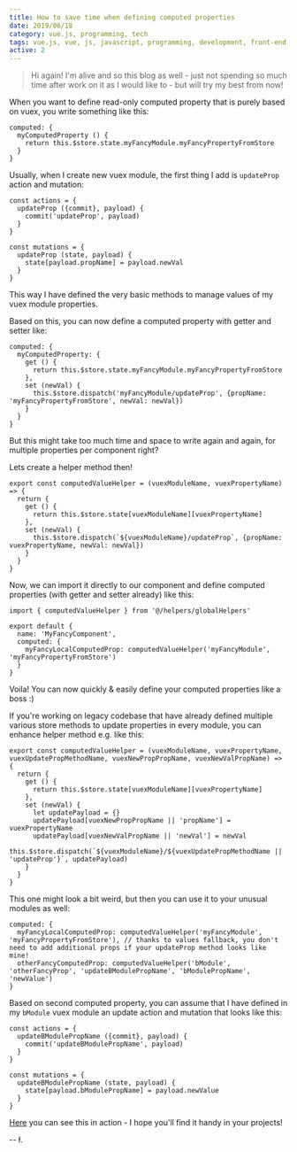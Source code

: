 ```yaml
---
title: How to save time when defining computed properties
date: 2019/06/18
category: vue.js, programming, tech
tags: vue.js, vue, js, javascript, programming, development, front-end, front-end developer, front-end development, architecture, spa, single page apps, single page application, web development, vuex
active: 2
---
```


> Hi again! I'm alive and so this blog as well - just not spending so much time after work on it as I would like to - but will try my best from now!

When you want to define read-only computed property that is purely based on vuex, you write something like this:

```
computed: {
  myComputedProperty () {
    return this.$store.state.myFancyModule.myFancyPropertyFromStore
  }
}
```

Usually, when I create new vuex module, the first thing I add is `updateProp` action and mutation:

```
const actions = {
  updateProp ({commit}, payload) {
    commit('updateProp', payload)
  }
}

const mutations = {
  updateProp (state, payload) {
    state[payload.propName] = payload.newVal
  }
}
```

This way I have defined the very basic methods to manage values of my vuex module properties.

Based on this, you can now define a computed property with getter and setter like:

```
computed: {
  myComputedProperty: {
    get () {
      return this.$store.state.myFancyModule.myFancyPropertyFromStore
    },
    set (newVal) {
      this.$store.dispatch('myFancyModule/updateProp', {propName: 'myFancyPropertyFromStore', newVal: newVal})
    }
  }
}
```

But this might take too much time and space to write again and again, for multiple properties per component right?

Lets create a helper method then!

```
export const computedValueHelper = (vuexModuleName, vuexPropertyName) => {
  return {
    get () {
      return this.$store.state[vuexModuleName][vuexPropertyName]
    },
    set (newVal) {
      this.$store.dispatch(`${vuexModuleName}/updateProp`, {propName: vuexPropertyName, newVal: newVal})
    }
  }
}
```

Now, we can import it directly to our component and define computed properties (with getter and setter already) like this:

```
import { computedValueHelper } from '@/helpers/globalHelpers'

export default {
  name: 'MyFancyComponent',
  computed: {
    myFancyLocalComputedProp: computedValueHelper('myFancyModule', 'myFancyPropertyFromStore')
  }
}
```

Voila! You can now quickly & easily define your computed properties like a boss :)

If you're working on legacy codebase that have already defined multiple various store methods to update properties in every module, you can enhance helper method e.g. like this:

```
export const computedValueHelper = (vuexModuleName, vuexPropertyName, vuexUpdatePropMethodName, vuexNewPropPropName, vuexNewValPropName) => {
  return {
    get () {
      return this.$store.state[vuexModuleName][vuexPropertyName]
    },
    set (newVal) {
      let updatePayload = {}
      updatePayload[vuexNewPropPropName || 'propName'] = vuexPropertyName
      updatePayload[vuexNewValPropName || 'newVal'] = newVal
      this.$store.dispatch(`${vuexModuleName}/${vuexUpdatePropMethodName || 'updateProp'}`, updatePayload)
    }
  }
}
```

This one might look a bit weird, but then you can use it to your unusual modules as well:

```
computed: {
  myFancyLocalComputedProp: computedValueHelper('myFancyModule', 'myFancyPropertyFromStore'), // thanks to values fallback, you don't need to add additional props if your updateProp method looks like mine!
  otherFancyComputedProp: computedValueHelper('bModule', 'otherFancyProp', 'updateBModulePropName', 'bModulePropName', 'newValue')
}
```

Based on second computed property, you can assume that I have defined in my `bModule` vuex module an update action and mutation that looks like this:

```
const actions = {
  updateBModulePropName ({commit}, payload) {
    commit('updateBModulePropName', payload)
  }
}

const mutations = {
  updateBModulePropName (state, payload) {
    state[payload.bModulePropName] = payload.newValue
  }
}
```

<a href="https://codesandbox.io/s/86tqt" target="_blank">Here</a> you can see this in action - I hope you'll find it handy in your projects!

-- ł.
